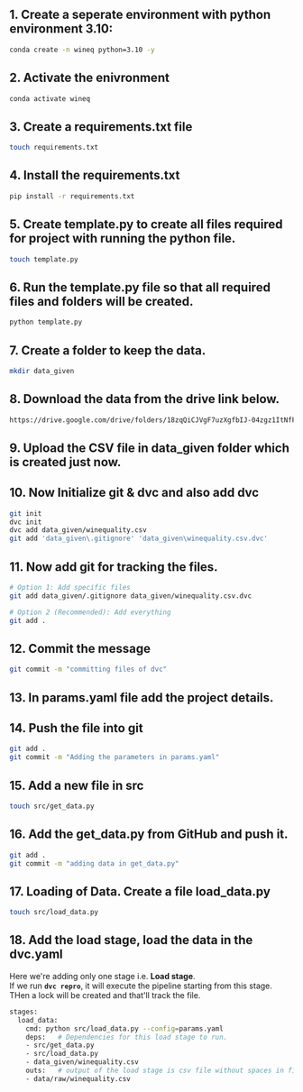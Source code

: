 ## 1. Create a seperate environment with python environment 3.10:

```bash
conda create -n wineq python=3.10 -y
```

## 2. Activate the enivronment
```bash
conda activate wineq
```

## 3. Create a requirements.txt file
```bash
touch requirements.txt
```

## 4. Install the requirements.txt 
```bash
pip install -r requirements.txt
```

## 5. Create template.py to create all files required for project with running the python file.
```bash
touch template.py
```

## 6. Run the template.py file so that all required files and folders will be created.
 ```bash
python template.py
```

## 7. Create a folder to keep the data.
```bash
mkdir data_given
```

## 8. Download the data from the drive link below.
```bash
https://drive.google.com/drive/folders/18zqQiCJVgF7uzXgfbIJ-04zgz1ItNfF5?usp=sharing
```

## 9. Upload the CSV file in data_given folder which is created just now.


## 10. Now Initialize git & dvc and also add dvc
```bash
git init
dvc init
dvc add data_given/winequality.csv 
git add 'data_given\.gitignore' 'data_given\winequality.csv.dvc'
```
## 11. Now add git for tracking the files.
```bash
# Option 1: Add specific files
git add data_given/.gitignore data_given/winequality.csv.dvc

# Option 2 (Recommended): Add everything
git add .
```

## 12. Commit the message
```bash
git commit -m "committing files of dvc"
```


## 13. In params.yaml file add the project details.

## 14. Push the file into git
```bash
git add .
git commit -m "Adding the parameters in params.yaml"
```

## 15. Add a new file in src
```bash
touch src/get_data.py
```

## 16. Add the get_data.py from GitHub and push it.
```bash
git add .
git commit -m "adding data in get_data.py"
```

## 17. Loading of Data. Create a file load_data.py
```bash
touch src/load_data.py
```

## 18. Add the load stage, load the data in the dvc.yaml

Here we're adding only one stage i.e. **Load stage**.  
If we run **`dvc repro`**, it will execute the pipeline starting from this stage. THen a lock will be created and that'll track the file.


```bash
stages:
  load_data:
    cmd: python src/load_data.py --config=params.yaml
    deps:   # Dependencies for this load stage to run.
    - src/get_data.py
    - src/load_data.py
    - data_given/winequality.csv
    outs:   # output of the load stage is csv file without spaces in fields.
    - data/raw/winequality.csv
```
